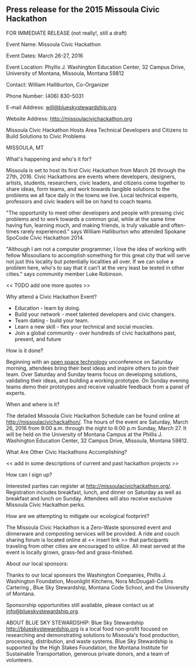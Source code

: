 ## Press release for the 2015 Missoula Civic Hackathon

FOR IMMEDIATE RELEASE (not really!, still a draft)

Event Name: Missoula Civic Hackathon

Event Dates: March 26-27, 2016

Event Location: Phyllis J. Washington Education Center, 32 Campus Drive, University of Montana, Missoula, Montana 59812

Contact: William Halliburton, Co-Organizer

Phone Number: (406) 830-5031

E-mail Address: will@blueskystewardship.org

Website Address: http://missoulacivichackathon.org

Missoula Civic Hackathon Hosts Area Technical Developers and Citizens
to Build Solutions to Civic Problems

MISSOULA, MT

What's happening and who's it for?

Missoula is set to host its first Civic Hackathon from March 26 through
the 27th, 2016. Civic Hackathons are events where developers,
designers, artists, students, researchers, civic leaders, and citizens
come together to share ideas, form teams, and work towards tangible
solutions to the problems we all face daily in the towns we
live. Local technical experts, professors and civic leaders will be on
hand to coach teams.

"The opportunity to meet other developers and people with pressing
civic problems and to work towards a common goal, while at the same
time having fun, learning much, and making friends, is truly valuable
and often-times rarely experienced." says William Halliburton who
attended Spokane SpoCode Civic Hackathon 2014.

"Although I am not a computer programmer, I love the idea of working
with fellow Missoulians to accomplish something for this great city
that will serve not just this locality but potentially localities all
over. If we can solve a problem here, who's to say that it can't at
the very least be tested in other cities." says community member Luke
Robinson.

<< TODO add one more quotes >>

Why attend a Civic Hackathon Event?

   + Education - learn by doing.
   + Build your network - meet talented developers and civic changers.
   + Team dating - build your team.
   + Learn a new skill - flex your technical and social muscles.
   + Join a global community - over hundreds of civic hackathons past, present, and future

How is it done?

Beginning with an
[open space technology](https://en.wikipedia.org/wiki/Open_Space_Technology)
unconference on Saturday morning, attendees bring their best ideas and
inspire others to join their team. Over Saturday and Sunday teams
focus on developing solutions, validating their ideas, and building a
working prototype. On Sunday evening teams demo their prototypes and
receive valuable feedback from a panel of experts.

When and where is it?

The detailed Missoula Civic Hackathon Schedule can be found online at
<http://missoulacivichackathon/>. The hours of the event are Saturday,
March 26, 2016 from 9:00 a.m. through the night to 6:00 p.m Sunday,
March 27.  It will be held on the University of Montana Campus at the
Phillis J. Washington Education Center, 32 Campus Drive, Missoula,
Montana 59812.

What Are Other Civic Hackathons Accomplishing?

<< add in some descriptions of current and past hackathon projects >>

How can I sign up?

Interested parties can register at http://missoulacivichackathon.org/.
Registration includes breakfast, lunch, and dinner on Saturday as well
as breakfast and lunch on Sunday. Attendees will also receive
exclusive Missoula Civic Hackathon perks.

How are we attempting to mitigate our ecological footprint?

The Missoula Civic Hackathon is a Zero-Waste sponsored event and
dinnerware and composting services will be provided. A ride and couch
sharing forum is located online at << insert link >> that participants
traveling from other cities are encouraged to utilize. All meat served
at the event is locally grown, grass-fed and grass-finished.


About our local sponsors:

Thanks to our local sponsors the Washington Companies, Phillis
J. Washington Foundation, Moonlight Kitchens, Nora McDougall-Collins
Cartering , Blue Sky Stewardship, Montana Code School, and the
University of Montana.

Sponsorship opportunities still available, please contact
us at <info@blueskystewardship.org>.

ABOUT BLUE SKY STEWARDSHIP: Blue Sky Stewardship
<http://blueskystewardship.org> is a local food non-profit focused on
researching and demonstrating solutions to Missoula's food production,
processing, distribution, and waste systems. Blue Sky Stewardship is
supported by the High Stakes Foundation, the Montana Institute for
Sustainable Transportation, generous private donors, and a team of
volunteers.




